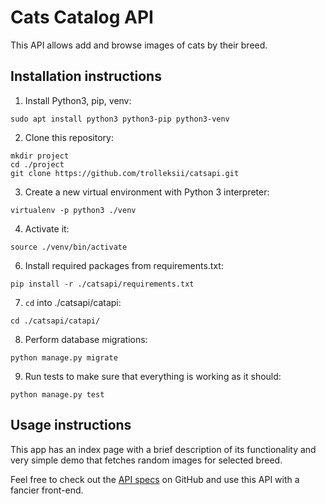 # Cats Catalog API

This API allows add and browse images of cats by their breed.


## Installation instructions

1. Install Python3, pip, venv:

`sudo apt install python3 python3-pip python3-venv`

2. Clone this repository:

```
mkdir project
cd ./project
git clone https://github.com/trolleksii/catsapi.git
```

3. Create a new virtual environment with Python 3 interpreter:

 `virtualenv -p python3 ./venv`

4. Activate it:

 `source ./venv/bin/activate`

6. Install required packages from requirements.txt:

`pip install -r ./catsapi/requirements.txt`

7. `cd` into ./catsapi/catapi:

`cd ./catsapi/catapi/`

8. Perform database migrations:

`python manage.py migrate`

9. Run tests to make sure that everything is working as it should:

`python manage.py test`


## Usage instructions

This app has an index page with a brief description of its functionality and very simple demo that fetches random images for selected breed.

Feel free to check out the [API specs](https://github.com/trolleksii/catsapi/blob/master/API_Specs.md) on GitHub and use this API with a fancier front-end.
